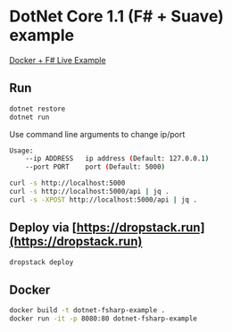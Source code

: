 # DotNet Core 1.1 (F# + Suave) example

[Docker + F# Live Example](https://whwgikhc.services.dropstack.run)

## Run

```bash
dotnet restore
dotnet run
```

Use command line arguments to change ip/port

```bash
Usage:
    --ip ADDRESS   ip address (Default: 127.0.0.1)
    --port PORT    port (Default: 5000)
```

```bash
curl -s http://localhost:5000
curl -s http://localhost:5000/api | jq .
curl -s -XPOST http://localhost:5000/api | jq .
```

## Deploy via [https://dropstack.run](https://dropstack.run)

```bash
dropstack deploy
```

## Docker

```bash
docker build -t dotnet-fsharp-example .
docker run -it -p 8080:80 dotnet-fsharp-example
```
